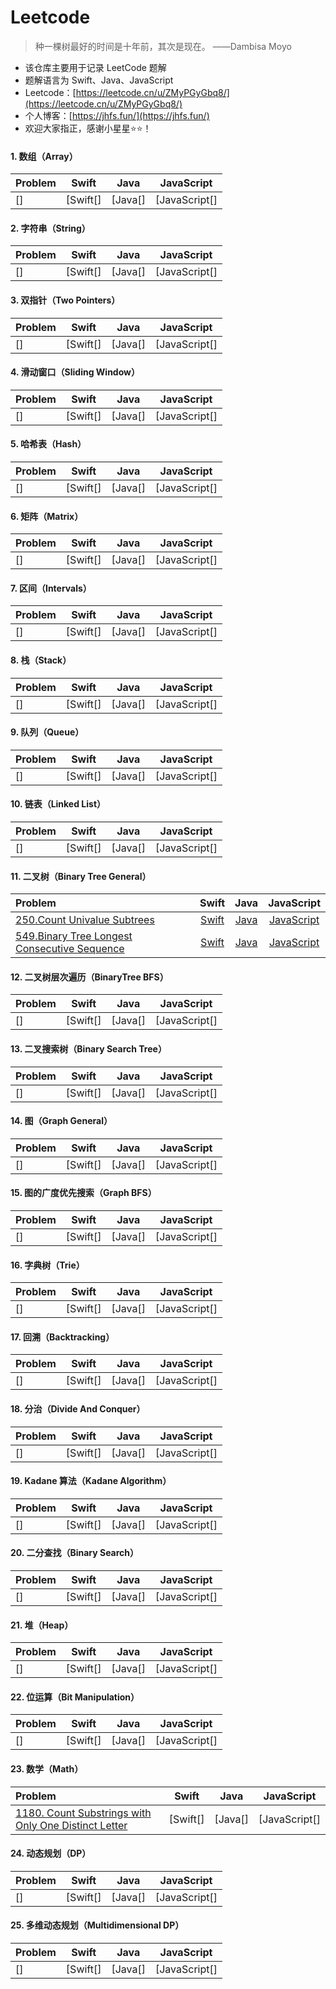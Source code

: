# Leetcode

>
> 种一棵树最好的时间是十年前，其次是现在。 ——Dambisa Moyo
> 

* 该仓库主要用于记录 LeetCode 题解
* 题解语言为 Swift、Java、JavaScript
* Leetcode：[https://leetcode.cn/u/ZMyPGyGbq8/](https://leetcode.cn/u/ZMyPGyGbq8/)
* 个人博客：[https://jhfs.fun/](https://jhfs.fun/)
* 欢迎大家指正，感谢小星星⭐️⭐️！

#### 1. 数组（Array）

| Problem | Swift | Java | JavaScript |
|:---|:---:|:---:|:---:|
| [] | [Swift[] |  [Java[] |  [JavaScript[] | 

#### 2. 字符串（String）

| Problem | Swift | Java | JavaScript |
|:---|:---:|:---:|:---:|
| [] | [Swift[] |  [Java[] |  [JavaScript[] | 

#### 3. 双指针（Two Pointers）

| Problem | Swift | Java | JavaScript |
|:---|:---:|:---:|:---:|
| [] | [Swift[] |  [Java[] |  [JavaScript[] | 

#### 4. 滑动窗口（Sliding Window）

| Problem | Swift | Java | JavaScript |
|:---|:---:|:---:|:---:|
| [] | [Swift[] |  [Java[] |  [JavaScript[] | 

#### 5. 哈希表（Hash）

| Problem | Swift | Java | JavaScript |
|:---|:---:|:---:|:---:|
| [] | [Swift[] |  [Java[] |  [JavaScript[] | 

#### 6. 矩阵（Matrix）

| Problem | Swift | Java | JavaScript |
|:---|:---:|:---:|:---:|
| [] | [Swift[] |  [Java[] |  [JavaScript[] | 

#### 7. 区间（Intervals）

| Problem | Swift | Java | JavaScript |
|:---|:---:|:---:|:---:|
| [] | [Swift[] |  [Java[] |  [JavaScript[] | 

#### 8. 栈（Stack）

| Problem | Swift | Java | JavaScript |
|:---|:---:|:---:|:---:|
| [] | [Swift[] |  [Java[] |  [JavaScript[] | 

#### 9. 队列（Queue）

| Problem | Swift | Java | JavaScript |
|:---|:---:|:---:|:---:|
| [] | [Swift[] |  [Java[] |  [JavaScript[] | 

#### 10. 链表（Linked List）

| Problem | Swift | Java | JavaScript |
|:---|:---:|:---:|:---:|
| [] | [Swift[] |  [Java[] |  [JavaScript[] | 

#### 11. 二叉树（Binary Tree General）

| Problem | Swift | Java | JavaScript |
|:---|:---:|:---:|:---:|
| [250.Count Univalue Subtrees](https://leetcode.cn/problems/count-univalue-subtrees/) | [Swift](https://github.com/yujiuqie/Leetcode/blob/master/Swift/Leetcode.playground/Sources/11_BinaryTreeGeneral/LC_250_CountUnivalueSubtrees.swift) | [Java](https://github.com/yujiuqie/Leetcode/blob/master/Java/11_BinaryTreeGeneral/LC_250_CountUnivalueSubtrees.java) | [JavaScript](https://github.com/yujiuqie/Leetcode/blob/master/JavaScript/11_BinaryTreeGeneral/LC_250_CountUnivalueSubtrees.js)|
| [549.Binary Tree Longest Consecutive Sequence](https://leetcode.cn/problems/binary-tree-longest-consecutive-sequence-ii/) | [Swift](https://github.com/yujiuqie/Leetcode/blob/master/Swift/Leetcode.playground/Sources/11_BinaryTreeGeneral/LC_549_BinaryTreeLongestConsecutiveSequenceII.swift) | [Java](https://github.com/yujiuqie/Leetcode/blob/master/Java/11_BinaryTreeGeneral/LC_549_BinaryTreeLongestConsecutiveSequenceII.java) | [JavaScript](https://github.com/yujiuqie/Leetcode/blob/master/JavaScript/11_BinaryTreeGeneral/LC_549_BinaryTreeLongestConsecutiveSequenceII.js)|

#### 12. 二叉树层次遍历（BinaryTree BFS）

| Problem | Swift | Java | JavaScript |
|:---|:---:|:---:|:---:|
| [] | [Swift[] |  [Java[] |  [JavaScript[] | 

#### 13. 二叉搜索树（Binary Search Tree）

| Problem | Swift | Java | JavaScript |
|:---|:---:|:---:|:---:|
| [] | [Swift[] |  [Java[] |  [JavaScript[] | 

#### 14. 图（Graph General）

| Problem | Swift | Java | JavaScript |
|:---|:---:|:---:|:---:|
| [] | [Swift[] |  [Java[] |  [JavaScript[] | 

#### 15. 图的广度优先搜索（Graph BFS）

| Problem | Swift | Java | JavaScript |
|:---|:---:|:---:|:---:|
| [] | [Swift[] |  [Java[] |  [JavaScript[] | 

#### 16. 字典树（Trie）

| Problem | Swift | Java | JavaScript |
|:---|:---:|:---:|:---:|
| [] | [Swift[] |  [Java[] |  [JavaScript[] | 

#### 17. 回溯（Backtracking）

| Problem | Swift | Java | JavaScript |
|:---|:---:|:---:|:---:|
| [] | [Swift[] |  [Java[] |  [JavaScript[] | 

#### 18. 分治（Divide And Conquer）

| Problem | Swift | Java | JavaScript |
|:---|:---:|:---:|:---:|
| [] | [Swift[] |  [Java[] |  [JavaScript[] | 

#### 19. Kadane 算法（Kadane Algorithm）

| Problem | Swift | Java | JavaScript |
|:---|:---:|:---:|:---:|
| [] | [Swift[] |  [Java[] |  [JavaScript[] | 

#### 20. 二分查找（Binary Search）

| Problem | Swift | Java | JavaScript |
|:---|:---:|:---:|:---:|
| [] | [Swift[] |  [Java[] |  [JavaScript[] | 

#### 21. 堆（Heap）

| Problem | Swift | Java | JavaScript |
|:---|:---:|:---:|:---:|
| [] | [Swift[] |  [Java[] |  [JavaScript[] | 

#### 22. 位运算（Bit Manipulation）

| Problem | Swift | Java | JavaScript |
|:---|:---:|:---:|:---:|
| [] | [Swift[] |  [Java[] |  [JavaScript[] | 

#### 23. 数学（Math）

| Problem | Swift | Java | JavaScript |
|:---|:---:|:---:|:---:|
| [1180. Count Substrings with Only One Distinct Letter](https://leetcode.cn/problems/count-substrings-with-only-one-distinct-letter/) | [Swift[] |  [Java[] |  [JavaScript[] | 

#### 24. 动态规划（DP）

| Problem | Swift | Java | JavaScript |
|:---|:---:|:---:|:---:|
| [] | [Swift[] |  [Java[] |  [JavaScript[] | 

#### 25. 多维动态规划（Multidimensional DP）

| Problem | Swift | Java | JavaScript |
|:---|:---:|:---:|:---:|
| [] | [Swift[] |  [Java[] |  [JavaScript[] | 

